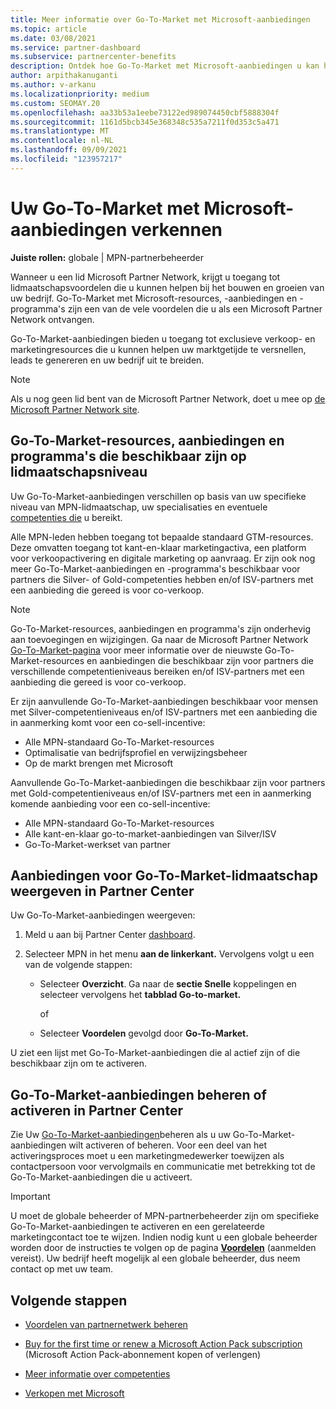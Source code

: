 ```yaml
---
title: Meer informatie over Go-To-Market met Microsoft-aanbiedingen
ms.topic: article
ms.date: 03/08/2021
ms.service: partner-dashboard
ms.subservice: partnercenter-benefits
description: Ontdek hoe Go-To-Market met Microsoft-aanbiedingen u kan helpen om sneller op de markt te komen, leads te genereren en uw bedrijf uit te breiden.
author: arpithakanuganti
ms.author: v-arkanu
ms.localizationpriority: medium
ms.custom: SEOMAY.20
ms.openlocfilehash: aa33b53a1eebe73122ed989074450cbf5888304f
ms.sourcegitcommit: 1161d5bcb345e368348c535a7211f0d353c5a471
ms.translationtype: MT
ms.contentlocale: nl-NL
ms.lasthandoff: 09/09/2021
ms.locfileid: "123957217"
---
```

# <a name="explore-your-go-to-market-with-microsoft-offers"></a>Uw Go-To-Market met Microsoft-aanbiedingen verkennen

**Juiste rollen:** globale | MPN-partnerbeheerder

Wanneer u een lid Microsoft Partner Network, krijgt u toegang tot lidmaatschapsvoordelen die u kunnen helpen bij het bouwen en groeien van uw bedrijf. Go-To-Market met Microsoft-resources, -aanbiedingen [](https://partner.microsoft.com/manage-your-partner-network-benefits) en -programma's zijn een van de vele voordelen die u als een Microsoft Partner Network ontvangen.

Go-To-Market-aanbiedingen bieden u toegang tot exclusieve verkoop- en marketingresources die u kunnen helpen uw marktgetijde te versnellen, leads te genereren en uw bedrijf uit te breiden.

>[!NOTE]
>Als u nog geen lid bent van de Microsoft Partner Network, doet u mee op [de Microsoft Partner Network site](https://partner.microsoft.com/membership).

## <a name="go-to-market-resources-offers-and-programs-available-by-membership-level"></a>Go-To-Market-resources, aanbiedingen en programma's die beschikbaar zijn op lidmaatschapsniveau

Uw Go-To-Market-aanbiedingen verschillen op basis van uw specifieke niveau van MPN-lidmaatschap, uw specialisaties en eventuele [competenties die](learn-about-competencies.md) u bereikt.

Alle MPN-leden hebben toegang tot bepaalde standaard GTM-resources. Deze omvatten toegang tot kant-en-klaar marketingactiva, een platform voor verkoopactivering en digitale marketing op aanvraag. Er zijn ook nog meer Go-To-Market-aanbiedingen en -programma's beschikbaar voor partners die Silver- of Gold-competenties hebben en/of ISV-partners met een aanbieding die gereed is voor co-verkoop.

>[!NOTE]
>Go-To-Market-resources, aanbiedingen en programma's zijn onderhevig aan toevoegingen en wijzigingen. Ga naar de Microsoft Partner Network [Go-To-Market-pagina](https://partner.microsoft.com/membership/go-to-market) voor meer informatie over de nieuwste Go-To-Market-resources en aanbiedingen die beschikbaar zijn voor partners die verschillende competentieniveaus bereiken en/of ISV-partners met een aanbieding die gereed is voor co-verkoop.

Er zijn aanvullende Go-To-Market-aanbiedingen beschikbaar voor mensen met Silver-competentieniveaus en/of ISV-partners met een aanbieding die in aanmerking komt voor een co-sell-incentive: 

- Alle MPN-standaard Go-To-Market-resources
- Optimalisatie van bedrijfsprofiel en verwijzingsbeheer
- Op de markt brengen met Microsoft

Aanvullende Go-To-Market-aanbiedingen die  beschikbaar zijn voor partners met Gold-competentieniveaus en/of ISV-partners met een in aanmerking komende aanbieding voor een co-sell-incentive:

- Alle MPN-standaard Go-To-Market-resources
- Alle kant-en-klaar go-to-market-aanbiedingen van Silver/ISV
- Go-To-Market-werkset van partner 

## <a name="view-go-to-market-membership-offers-in-partner-center"></a>Aanbiedingen voor Go-To-Market-lidmaatschap weergeven in Partner Center

Uw Go-To-Market-aanbiedingen weergeven:

1. Meld u aan bij Partner Center [dashboard](https://partner.microsoft.com/dashboard).

2. Selecteer MPN in het menu **aan de linkerkant.** Vervolgens volgt u een van de volgende stappen:

   - Selecteer **Overzicht**. Ga naar de **sectie Snelle** koppelingen en selecteer vervolgens het **tabblad Go-to-market.**

     of

   - Selecteer **Voordelen** gevolgd door **Go-To-Market.**

U ziet een lijst met Go-To-Market-aanbiedingen die al actief zijn of die beschikbaar zijn om te activeren.

## <a name="manage-or-activate-go-to-market-offers-in-partner-center"></a>Go-To-Market-aanbiedingen beheren of activeren in Partner Center

Zie Uw [Go-To-Market-aanbiedingen](manage-your-partner-network-benefits.md#manage-go-to-market-offers)beheren als u uw Go-To-Market-aanbiedingen wilt activeren of beheren. Voor een deel van het activeringsproces moet u een marketingmedewerker toewijzen als contactpersoon voor vervolgmails en communicatie met betrekking tot de Go-To-Market-aanbiedingen die u activeert.

>[!IMPORTANT]
>U moet de globale beheerder of MPN-partnerbeheerder zijn om specifieke Go-To-Market-aanbiedingen te activeren en een gerelateerde marketingcontact toe te wijzen. Indien nodig kunt u een globale beheerder worden door de instructies te volgen op de pagina [ **Voordelen**](https://partnercenter.microsoft.com/pcv/partnership/benefits) (aanmelden vereist). Uw bedrijf heeft mogelijk al een globale beheerder, dus neem contact op met uw team.

## <a name="next-steps"></a>Volgende stappen

- [Voordelen van partnernetwerk beheren](manage-your-partner-network-benefits.md)

- [Buy for the first time or renew a Microsoft Action Pack subscription](mpn-get-action-pack.md) (Microsoft Action Pack-abonnement kopen of verlengen)

- [Meer informatie over competenties](learn-about-competencies.md)

- [Verkopen met Microsoft](https://partner.microsoft.com/membership/sell-with-microsoft)
